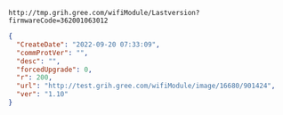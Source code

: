 `http://tmp.grih.gree.com/wifiModule/Lastversion?firmwareCode=362001063012`

```json
{
  "CreateDate": "2022-09-20 07:33:09",
  "commProtVer": "",
  "desc": "",
  "forcedUpgrade": 0,
  "r": 200,
  "url": "http://test.grih.gree.com/wifiModule/image/16680/901424",
  "ver": "1.10"
}
```